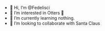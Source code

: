 - 👋 Hi, I’m @Fedelisci
- 👀 I’m interested in Otters 🦦
- 🌱 I’m currently learning nothing.
- 💞️ I’m looking to collaborate with Santa Claus


<!---
Fedelisci/Fedelisci is a ✨ special ✨ repository because its `README.md` (this file) appears on your GitHub profile.
You can click the Preview link to take a look at your changes.
--->
